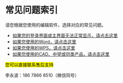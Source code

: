 # 常见问题索引

请您根据您使用的编辑软件，选择对应的常见问题。
- [如果您的登录界面或主界面无法正常显示，请点击这里](/faq/setup.html)
- [如果您使用的Word，请点击这里](/faq/word.html)
- [如果您使用的WPS，请点击这里](/faq/wps.html)
- [如果您使用的CAD、中望或同类产品，请点击这里](/faq/cad.html) 
 
 <mark>您可以直接联系售后支持</mark>

 李永波：186 7866 8510（微信同号） 
